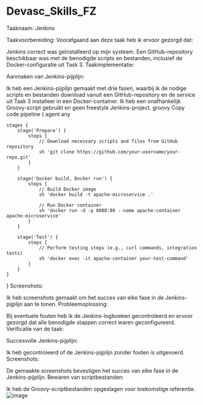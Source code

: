 # Devasc_Skills_FZ




Taaknaam: Jenkins

Taakvoorbereiding:
Voorafgaand aan deze taak heb ik ervoor gezorgd dat:

Jenkins correct was geïnstalleerd op mijn systeem.
Een GitHub-repository beschikbaar was met de benodigde scripts en bestanden, inclusief de Docker-configuratie uit Task 3.
Taakimplementatie:

Aanmaken van Jenkins-pijplijn:

Ik heb een Jenkins-pijplijn gemaakt met drie fasen, waarbij ik de nodige scripts en bestanden download vanuit een GitHub-repository en de service uit Taak 3 installeer in een Docker-container. Ik heb een onafhankelijk Groovy-script gebruikt en geen freestyle Jenkins-project.
groovy
Copy code
pipeline {
    agent any

    stages {
        stage('Prepare') {
            steps {
                // Download necessary scripts and files from GitHub repository
                sh 'git clone https://github.com/your-username/your-repo.git'
            }
        }

        stage('Docker build, Docker run') {
            steps {
                // Build Docker image
                sh 'docker build -t apache-microservice .'

                // Run Docker container
                sh 'docker run -d -p 8088:80 --name apache-container apache-microservice'
            }
        }

        stage('Test') {
            steps {
                // Perform testing steps (e.g., curl commands, integration tests)
                sh 'docker exec -it apache-container your-test-command'
            }
        }
    }
}
Screenshots:

Ik heb screenshots gemaakt om het succes van elke fase in de Jenkins-pijplijn aan te tonen.
Probleemoplossing:

Bij eventuele fouten heb ik de Jenkins-logboeken gecontroleerd en ervoor gezorgd dat alle benodigde stappen correct waren geconfigureerd.
Verificatie van de taak:

Succesvolle Jenkins-pijplijn:

Ik heb gecontroleerd of de Jenkins-pijplijn zonder fouten is uitgevoerd.
Screenshots:

De gemaakte screenshots bevestigen het succes van elke fase in de Jenkins-pijplijn.
Bewaren van scriptbestanden:

Ik heb de Groovy-scriptbestanden opgeslagen voor toekomstige referentie.
![image](https://github.com/Fahimeke/Devasc_Skills_FZ/assets/91051172/9c9ec7e9-5198-4b18-9436-2bd3af86cabc)
